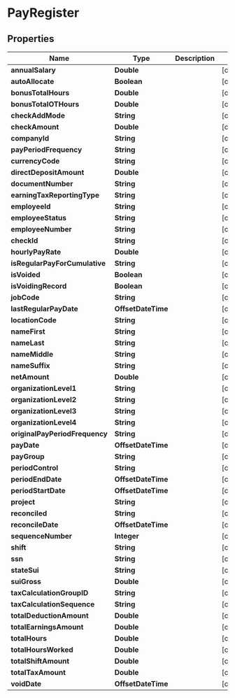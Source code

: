 

# PayRegister


## Properties

| Name | Type | Description | Notes |
|------------ | ------------- | ------------- | -------------|
|**annualSalary** | **Double** |  |  [optional] |
|**autoAllocate** | **Boolean** |  |  [optional] |
|**bonusTotalHours** | **Double** |  |  [optional] |
|**bonusTotalOTHours** | **Double** |  |  [optional] |
|**checkAddMode** | **String** |  |  [optional] |
|**checkAmount** | **Double** |  |  [optional] |
|**companyId** | **String** |  |  [optional] |
|**payPeriodFrequency** | **String** |  |  [optional] |
|**currencyCode** | **String** |  |  [optional] |
|**directDepositAmount** | **Double** |  |  [optional] |
|**documentNumber** | **String** |  |  [optional] |
|**earningTaxReportingType** | **String** |  |  [optional] |
|**employeeId** | **String** |  |  [optional] |
|**employeeStatus** | **String** |  |  [optional] |
|**employeeNumber** | **String** |  |  [optional] |
|**checkId** | **String** |  |  [optional] |
|**hourlyPayRate** | **Double** |  |  [optional] |
|**isRegularPayForCumulative** | **String** |  |  [optional] |
|**isVoided** | **Boolean** |  |  [optional] |
|**isVoidingRecord** | **Boolean** |  |  [optional] |
|**jobCode** | **String** |  |  [optional] |
|**lastRegularPayDate** | **OffsetDateTime** |  |  [optional] |
|**locationCode** | **String** |  |  [optional] |
|**nameFirst** | **String** |  |  [optional] |
|**nameLast** | **String** |  |  [optional] |
|**nameMiddle** | **String** |  |  [optional] |
|**nameSuffix** | **String** |  |  [optional] |
|**netAmount** | **Double** |  |  [optional] |
|**organizationLevel1** | **String** |  |  [optional] |
|**organizationLevel2** | **String** |  |  [optional] |
|**organizationLevel3** | **String** |  |  [optional] |
|**organizationLevel4** | **String** |  |  [optional] |
|**originalPayPeriodFrequency** | **String** |  |  [optional] |
|**payDate** | **OffsetDateTime** |  |  [optional] |
|**payGroup** | **String** |  |  [optional] |
|**periodControl** | **String** |  |  [optional] |
|**periodEndDate** | **OffsetDateTime** |  |  [optional] |
|**periodStartDate** | **OffsetDateTime** |  |  [optional] |
|**project** | **String** |  |  [optional] |
|**reconciled** | **String** |  |  [optional] |
|**reconcileDate** | **OffsetDateTime** |  |  [optional] |
|**sequenceNumber** | **Integer** |  |  [optional] |
|**shift** | **String** |  |  [optional] |
|**ssn** | **String** |  |  [optional] |
|**stateSui** | **String** |  |  [optional] |
|**suiGross** | **Double** |  |  [optional] |
|**taxCalculationGroupID** | **String** |  |  [optional] |
|**taxCalculationSequence** | **String** |  |  [optional] |
|**totalDeductionAmount** | **Double** |  |  [optional] |
|**totalEarningsAmount** | **Double** |  |  [optional] |
|**totalHours** | **Double** |  |  [optional] |
|**totalHoursWorked** | **Double** |  |  [optional] |
|**totalShiftAmount** | **Double** |  |  [optional] |
|**totalTaxAmount** | **Double** |  |  [optional] |
|**voidDate** | **OffsetDateTime** |  |  [optional] |



